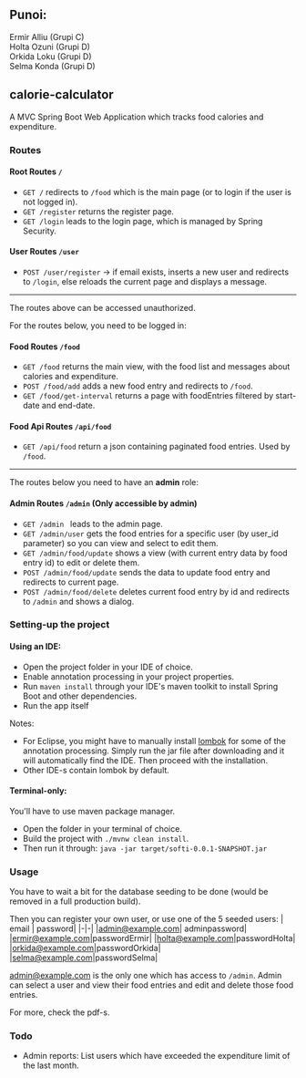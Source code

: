 ## Punoi: 
Ermir Alliu (Grupi C) \
Holta Ozuni (Grupi D) \
Orkida Loku (Grupi D) \
Selma Konda (Grupi D)

## calorie-calculator

A MVC Spring Boot Web Application which tracks food calories and expenditure.

### Routes

#### Root Routes ```/```
- ```GET /``` redirects to ```/food``` which is the main page (or to login if the user is not logged in).
- ```GET /register``` returns the register page.
- ```GET /login``` leads to the login page, which is managed by Spring Security.

#### User Routes ```/user```
- ```POST /user/register``` -> if email exists, inserts a new user and redirects to ```/login```, else reloads the current page and displays a message.
---
The routes above can be accessed unauthorized.

For the routes below, you need to be logged in:

#### Food Routes ```/food```
- ```GET /food``` returns the main view, with the food list and messages about calories and expenditure.
- ```POST /food/add``` adds a new food entry and redirects to ```/food```.
- ```GET /food/get-interval``` returns a page with foodEntries filtered by start-date and end-date.

#### Food Api Routes ```/api/food```
- ```GET /api/food``` return a json containing paginated food entries. Used by ```/food```.
---
The routes below you need to have an <strong>admin</strong> role:
#### Admin Routes ```/admin``` (Only accessible by admin)
- ```GET /admin ``` leads to the admin page.
- ```GET /admin/user``` gets the food entries for a specific user (by user_id parameter) so you can view and select to edit them.
- ```GET /admin/food/update``` shows a view (with current entry data by food entry id) to edit or delete them.
- ```POST /admin/food/update``` sends the data to update food entry and redirects to current page.
- ```POST /admin/food/delete``` deletes current food entry by id and redirects to ```/admin``` and shows a dialog.


### Setting-up the project

#### Using an IDE:

- Open the project folder in your IDE of choice.
- Enable annotation processing in your project properties.
- Run ```maven install``` through your IDE's maven toolkit to install Spring Boot and other dependencies.
- Run the app itself

Notes:
- For Eclipse, you might have to manually install [lombok](https://projectlombok.org/download) for some of the annotation processing. Simply run the jar file after downloading and it will automatically find the IDE. Then proceed with the installation.
- Other IDE-s contain lombok by default.

#### Terminal-only:

You'll have to use maven package manager.
- Open the folder in your terminal of choice.
- Build the project with ```./mvnw clean install```.
- Then run it through: ```java -jar target/softi-0.0.1-SNAPSHOT.jar```

### Usage

You have to wait a bit for the database seeding to be done (would be removed in a full production build).

Then you can register your own user, or use one of the 5 seeded users:
| email | password|
|-|-|
|admin@example.com| adminpassword|
|ermir@example.com|passwordErmir|
|holta@example.com|passwordHolta|
|orkida@example.com|passwordOrkida|
|selma@example.com|passwordSelma|

admin@example.com is the only one which has access to `/admin`.
Admin can select a user and view their food entries and edit and delete those food entries.

For more, check the pdf-s.

### Todo

- Admin reports: List users which have exceeded the expenditure limit of the last month.